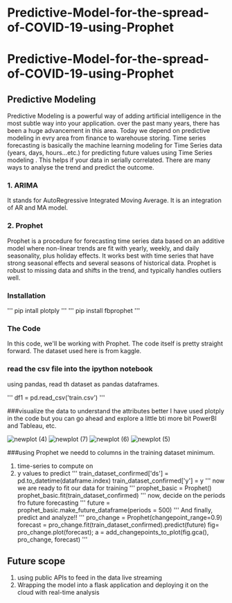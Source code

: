 # Predictive-Model-for-the-spread-of-COVID-19-using-Prophet

# Predictive-Model-for-the-spread-of-COVID-19-using-Prophet
## Predictive Modeling
Predictive Modeling is a powerful way of adding artificial intelligence in the most subtle way into your application. over the past many years, there has been a huge advancement in this area. Today we depend on predictive modeling in evry area from finance to warehouse storing.
Time series forecasting is basically the machine learning modeling for Time Series data (years, days, hours…etc.) for predicting future values using Time Series modeling . This helps if your data in serially correlated.
There are many ways to analyse the trend and predict the outcome.
### 1. ARIMA
 It stands for AutoRegressive Integrated Moving Average. It is an integration of AR and MA model. 
 ### 2. Prophet
 Prophet is a procedure for forecasting time series data based on an additive model where non-linear trends are fit with yearly, weekly, and daily seasonality, plus holiday effects. It works best with time series that have strong seasonal effects and several seasons of historical data. Prophet is robust to missing data and shifts in the trend, and typically handles outliers well.

### Installation
'''
pip intall plotply
'''
'''
pip install fbprophet
'''

### The Code
 In this code, we'll be working with Prophet. The code itself is pretty straight forward. The dataset used here is from kaggle.
 
 ### read the csv file into the ipython notebook
 using pandas, read th dataset as pandas dataframes.
 
 '''
 df1 = pd.read_csv('train.csv')
 '''
 
###visualize the data to understand the attributes better
I have used plotply in the code but you can go ahead and explore a little bti more bit PowerBI and Tableau, etc.

![newplot (4)](https://user-images.githubusercontent.com/57868216/87540870-f92fcf00-c6bd-11ea-9aed-6f9fc0e573d3.png)
![newplot (7)](https://user-images.githubusercontent.com/57868216/87542538-b7545800-c6c0-11ea-8035-3400de2a74db.png)
![newplot (6)](https://user-images.githubusercontent.com/57868216/87542540-b7ecee80-c6c0-11ea-983e-2b987e4618fd.png)
![newplot (5)](https://user-images.githubusercontent.com/57868216/87542544-b91e1b80-c6c0-11ea-8563-eab69af4ec77.png)

###using Prophet
we needd to columns in the training dataset minimum. 
1. time-series to compute on
2. y values to predict
'''
train_dataset_confirmed['ds'] = pd.to_datetime(dataframe.index)
train_dataset_confirmed['y']  = y
'''
now we are ready to fit our data for training
'''
prophet_basic = Prophet()
prophet_basic.fit(train_dataset_confirmed)
'''
now, decide on the periods fro future forecasting
'''
future = prophet_basic.make_future_dataframe(periods = 500)
'''
And finally, predict and analyze!!
'''
pro_change = Prophet(changepoint_range=0.9)
forecast = pro_change.fit(train_dataset_confirmed).predict(future)
fig= pro_change.plot(forecast);
a = add_changepoints_to_plot(fig.gca(), pro_change, forecast)
'''
## Future scope
1. using public APIs to feed in the data live streaming
2. Wrapping the model into a flask application and deploying it on the cloud with real-time analysis


